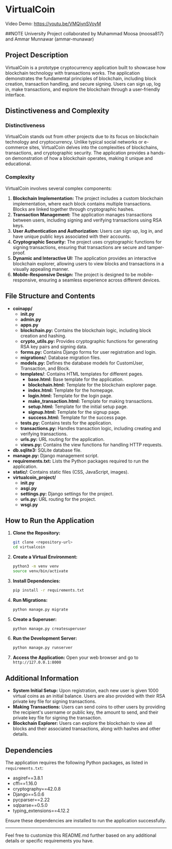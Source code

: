 

# VirtualCoin

 Video Demo: https://youtu.be/VMQjynSVoyM

##NOTE
University Project collaborated by Muhammad Moosa (moosa817) and Ammar Munnawar (ammar-munawar)

## Project Description
VirtualCoin is a prototype cryptocurrency application built to showcase how blockchain technology with transactions works. The application demonstrates the fundamental principles of blockchain, including block creation, transaction handling, and secure signing. Users can sign up, log in, make transactions, and explore the blockchain through a user-friendly interface.

## Distinctiveness and Complexity
### Distinctiveness
VirtualCoin stands out from other projects due to its focus on blockchain technology and cryptocurrency. Unlike typical social networks or e-commerce sites, VirtualCoin delves into the complexities of blockchains, transactions, and cryptographic security. The application provides a hands-on demonstration of how a blockchain operates, making it unique and educational.

### Complexity
VirtualCoin involves several complex components:
1. **Blockchain Implementation:** The project includes a custom blockchain implementation, where each block contains multiple transactions. Blocks are linked together through cryptographic hashes.
2. **Transaction Management:** The application manages transactions between users, including signing and verifying transactions using RSA keys.
3. **User Authentication and Authorization:** Users can sign up, log in, and have unique public keys associated with their accounts.
4. **Cryptographic Security:** The project uses cryptographic functions for signing transactions, ensuring that transactions are secure and tamper-proof.
5. **Dynamic and Interactive UI:** The application provides an interactive blockchain explorer, allowing users to view blocks and transactions in a visually appealing manner.
6. **Mobile-Responsive Design:** The project is designed to be mobile-responsive, ensuring a seamless experience across different devices.

## File Structure and Contents
- **coinapp/**
  - **__init__.py**
  - **admin.py**
  - **apps.py**
  - **blockchain.py:** Contains the blockchain logic, including block creation and hashing.
  - **crypto_utils.py:** Provides cryptographic functions for generating RSA key pairs and signing data.
  - **forms.py:** Contains Django forms for user registration and login.
  - **migrations/**: Database migration files.
  - **models.py:** Defines the database models for CustomUser, Transaction, and Block.
  - **templates/**: Contains HTML templates for different pages.
    - **base.html:** Base template for the application.
    - **blockchain.html:** Template for the blockchain explorer page.
    - **index.html:** Template for the homepage.
    - **login.html:** Template for the login page.
    - **make_transaction.html:** Template for making transactions.
    - **setup.html:** Template for the initial setup page.
    - **signup.html:** Template for the signup page.
    - **success.html:** Template for the success page.
  - **tests.py:** Contains tests for the application.
  - **transactions.py:** Handles transaction logic, including creating and verifying transactions.
  - **urls.py:** URL routing for the application.
  - **views.py:** Contains the view functions for handling HTTP requests.
- **db.sqlite3:** SQLite database file.
- **manage.py:** Django management script.
- **requirements.txt:** Lists the Python packages required to run the application.
- **static/**: Contains static files (CSS, JavaScript, images).
- **virtualcoin_project/**
  - **__init__.py**
  - **asgi.py**
  - **settings.py:** Django settings for the project.
  - **urls.py:** URL routing for the project.
  - **wsgi.py**

## How to Run the Application
1. **Clone the Repository:**
   ```bash
   git clone <repository-url>
   cd virtualcoin
   ```

2. **Create a Virtual Environment:**
   ```bash
   python3 -m venv venv
   source venv/bin/activate
   ```

3. **Install Dependencies:**
   ```bash
   pip install -r requirements.txt
   ```

4. **Run Migrations:**
   ```bash
   python manage.py migrate
   ```

5. **Create a Superuser:**
   ```bash
   python manage.py createsuperuser
   ```

6. **Run the Development Server:**
   ```bash
   python manage.py runserver
   ```

7. **Access the Application:**
   Open your web browser and go to `http://127.0.0.1:8000`

## Additional Information
- **System Initial Setup:**
  Upon registration, each new user is given 1000 virtual coins as an initial balance. Users are also provided with their RSA private key file for signing transactions.
- **Making Transactions:**
  Users can send coins to other users by providing the recipient's username or public key, the amount to send, and their private key file for signing the transaction.
- **Blockchain Explorer:**
  Users can explore the blockchain to view all blocks and their associated transactions, along with hashes and other details.

## Dependencies
The application requires the following Python packages, as listed in `requirements.txt`:
- asgiref==3.8.1
- cffi==1.16.0
- cryptography==42.0.8
- Django==5.0.6
- pycparser==2.22
- sqlparse==0.5.0
- typing_extensions==4.12.2

Ensure these dependencies are installed to run the application successfully.

---

Feel free to customize this README.md further based on any additional details or specific requirements you have.
